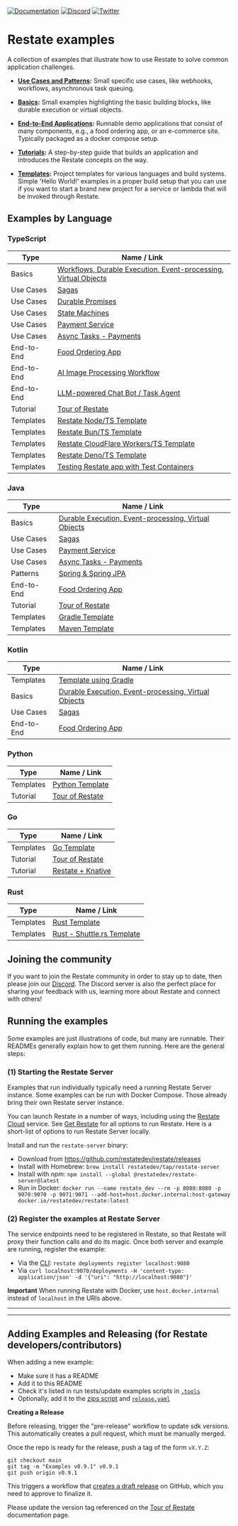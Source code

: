 [![Documentation](https://img.shields.io/badge/doc-reference-blue)](https://docs.restate.dev)
[![Discord](https://img.shields.io/discord/1128210118216007792?logo=discord)](https://discord.gg/skW3AZ6uGd)
[![Twitter](https://img.shields.io/twitter/follow/restatedev.svg?style=social&label=Follow)](https://twitter.com/intent/follow?screen_name=restatedev)

# Restate examples

A collection of examples that illustrate how to use Restate to solve common application
challenges.

* **[Use Cases and Patterns](patterns-use-cases):** Small specific use cases, like webhooks,
  workflows, asynchronous task queuing.

* **[Basics](basics):** Small examples highlighting the basic building blocks, like
  durable execution or virtual objects.

* **[End-to-End Applications](end-to-end-applications):** Runnable demo applications that consist
  of many components, e.g., a food ordering app, or an e-commerce site.
  Typically packaged as a docker compose setup.

* **[Tutorials](tutorials):** A step-by-step guide that builds an application and introduces
  the Restate concepts on the way.

* **[Templates](templates):** Project templates for various languages and build systems.
  Simple 'Hello World!' examples in a proper build setup that you can use if you want to start
  a brand new project for a service or lambda that will be invoked through Restate.


## Examples by Language

### TypeScript

| Type       | Name / Link                                                                                        |
|------------|----------------------------------------------------------------------------------------------------|
| Basics     | [Workflows, Durable Execution, Event-processing, Virtual Objects](basics/basics-typescript)        |
| Use Cases  | [Sagas](patterns-use-cases/sagas/sagas-typescript)                                                 |
| Use Cases  | [Durable Promises](patterns-use-cases/durable-promises/durable-promises-typescript)                |
| Use Cases  | [State Machines](patterns-use-cases/state-machines/state-machines-typescript/)                     |
| Use Cases  | [Payment Service](patterns-use-cases/payment-state-machine/payment-state-machine-typescript/)      |
| Use Cases  | [Async Tasks - Payments](patterns-use-cases/async-signals-payment/async-signals-payment-typescript/) |
| End-to-End | [Food Ordering App](end-to-end-applications/typescript/food-ordering)                              |
| End-to-End | [AI Image Processing Workflow](end-to-end-applications/typescript/ai-image-workflows)              |
| End-to-End | [LLM-powered Chat Bot / Task Agent](end-to-end-applications/typescript/chat-bot)                     |
| Tutorial   | [Tour of Restate](tutorials/tour-of-restate-typescript)                                            |
| Templates  | [Restate Node/TS Template](templates/typescript)                                                     |
| Templates  | [Restate Bun/TS Template](templates/bun)                                                             |
| Templates  | [Restate CloudFlare Workers/TS Template](templates/cloudflare-workers)                               |
| Templates  | [Restate Deno/TS Template](templates/deno)                                                           |
| Templates  | [Testing Restate app with Test Containers](templates/typescript-testing)                           |

### Java

| Type       | Name / Link                                                                                    |
|------------|------------------------------------------------------------------------------------------------|
| Basics     | [Durable Execution, Event-processing, Virtual Objects](basics/basics-java)                     |
| Use Cases  | [Sagas](patterns-use-cases/sagas/sagas-java)                                                   |
| Use Cases  | [Payment Service](patterns-use-cases/payment-state-machine/payment-state-machine-java/)  |
| Use Cases  | [Async Tasks - Payments](patterns-use-cases/async-signals-payment/async-signals-payment-java/) |
| Patterns   | [Spring & Spring JPA](patterns-use-cases/integrations/java-spring)
| End-to-End | [Food Ordering App](end-to-end-applications/java/food-ordering)                                |
| Tutorial   | [Tour of Restate](tutorials/tour-of-restate-java/)                                             |
| Templates  | [Gradle Template](templates/java-gradle)                                                 |
| Templates  | [Maven Template](templates/java-maven)                                                   |

### Kotlin

| Type       | Name / Link                                                             |
|------------|-------------------------------------------------------------------------|
| Templates  | [Template using Gradle](templates/kotlin-gradle)                        |
| Basics     | [Durable Execution, Event-processing, Virtual Objects](basics/basics-kotlin) |
| Use Cases  | [Sagas](patterns-use-cases/sagas/sagas-kotlin)                          |
| End-to-End | [Food Ordering App](end-to-end-applications/kotlin/food-ordering)       |


### Python

| Type      | Name / Link                                         |
|-----------|-----------------------------------------------------|
| Templates | [Python Template](templates/python)                 |
| Tutorial  | [Tour of Restate](tutorials/tour-of-restate-python) |

### Go

| Type      | Name / Link                                     |
|-----------|-------------------------------------------------|
| Templates | [Go Template](templates/go)                     |
| Tutorial  | [Tour of Restate](tutorials/tour-of-restate-go) |
| Tutorial  | [Restate + Knative](tutorials/knative-go)       |

### Rust

| Type      | Name / Link                                          |
|-----------|------------------------------------------------------|
| Templates | [Rust Template](templates/rust)                      |
| Templates | [Rust - Shuttle.rs Template](templates/rust-shuttle) |

## Joining the community

If you want to join the Restate community in order to stay up to date, then please join our [Discord](https://discord.gg/skW3AZ6uGd).
The Discord server is also the perfect place for sharing your feedback with us, learning more about Restate and connect with others!

## Running the examples

Some examples are just illustrations of code, but many are runnable. Their READMEs generally explain
how to get them running. Here are the general steps:

### (1) Starting the Restate Server

Examples that run individually typically need a running Restate Server instance.
Some examples can be run with Docker Compose. Those already bring their own Restate server instance.

You can launch Restate in a number of ways, including using the [Restate Cloud](https://restate.dev/get-restate-cloud/)
service. See [Get Restate](https://restate.dev/get-restate/) for all options to run Restate. Here is a short-list
of options to run Restate Server locally.

Install and run the `restate-server` binary:
  - Download from https://github.com/restatedev/restate/releases
  - Install with Homebrew: `brew install restatedev/tap/restate-server`
  - Install with _npm_: `npm install --global @restatedev/restate-server@latest`
  - Run in Docker: `docker run --name restate_dev --rm -p 8080:8080 -p 9070:9070 -p 9071:9071 --add-host=host.docker.internal:host-gateway docker.io/restatedev/restate:latest`


### (2) Register the examples at Restate Server

The service endpoints need to be registered in Restate, so that Restate will proxy their function calls and
do its magic. Once both server and example are running, register the example:

* Via the [CLI](https://docs.restate.dev/operate/cli): `restate deployments register localhost:9080`
* Via `curl localhost:9070/deployments -H 'content-type: application/json' -d '{"uri": "http://localhost:9080"}'`

**Important** When running Restate with Docker, use `host.docker.internal` instead of `localhost` in the URIs above.

----
----

## Adding Examples and Releasing (for Restate developers/contributors)

When adding a new example:

* Make sure it has a README
* Add it to this README
* Check it's listed in run tests/update examples scripts in [`.tools`](./.tools)
* Optionally, add it to the [zips script](./.tools/prepare_release_zip.sh) and [`release.yaml`](./.github/workflows/release.yml)

**Creating a Release**

Before releasing, trigger the "pre-release" workflow to update sdk versions. This automatically creates a pull request, which must be manually merged.

Once the repo is ready for the release, push a tag of the form `vX.Y.Z`:

```shell
git checkout main
git tag -m "Examples v0.9.1" v0.9.1
git push origin v0.9.1
```

This triggers a workflow that [creates a draft release](https://github.com/restatedev/examples/releases) on GitHub, which you need to approve to finalize it.

Please update the version tag referenced on the [Tour of Restate](https://github.com/restatedev/documentation/blob/main/docs/tour.mdx) documentation page.
